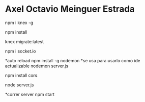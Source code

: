 # Axel Octavio Meinguer Estrada


npm i knex -g

npm install

knex migrate:latest

npm i socket.io

*auto reload
npm install -g nodemon
*se usa para usarlo como ide actualizable
 nodemon server.js

 npm install cors

node server.js

*correr server
npm start


